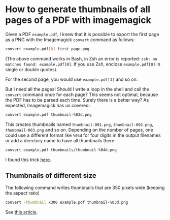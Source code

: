 # How to generate thumbnails of all pages of a PDF with imagemagick

Given a PDF `example.pdf`, I knew that it is possible to export the first page as a PNG with the Imagemagick `convert` command as follows:

```bash
convert example.pdf[0] first_page.png
```

(The above command works in Bash, in Zsh an error is reported: `zsh: no matches found: example.pdf[0]`. If you use Zsh, enclose `example.pdf[0]` in single or double quotes).

For the second page, you would use `example.pdf[1]` and so on.

But I need all the pages! Should I write a loop in the shell and call the `convert` command once for each page? This seems not optimal, because the PDF has to be parsed each time. Surely there is a better way? As expected, Imagemagick has us covered:

```bash
convert example.pdf thumbnail-%03d.png
```

This creates thumbnails named `thumbnail-001.png`, `thumbnail-002.png`, `thumbnail-003.png` and so on. Depending on the number of pages, one could use a different format like `%04d` for four digits in the output filenames or add a directory name to have all thumbnails there:

```bash
convert example.pdf thumbnails/thumbnail-%04d.png
```

I found this trick [here](https://stackoverflow.com/a/5230727).

## Thumbnails of different size

The following command writes thumbnails that are 350 pixels wide (keeping the aspect ratio)

```bash
convert -thumbnail x300 example.pdf thumbnail-%03d.png
```

See [this article](https://duncanlock.net/blog/2013/11/18/how-to-create-thumbnails-for-pdfs-with-imagemagick-on-linux/).

